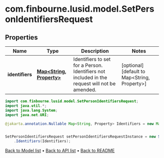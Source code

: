 # com.finbourne.lusid.model.SetPersonIdentifiersRequest

## Properties

Name | Type | Description | Notes
------------ | ------------- | ------------- | -------------
**identifiers** | [**Map&lt;String, Property&gt;**](Property.md) | Identifiers to set for a Person. Identifiers not included in the request will not be amended. | [optional] [default to Map<String, Property>]

```java
import com.finbourne.lusid.model.SetPersonIdentifiersRequest;
import java.util.*;
import java.lang.System;
import java.net.URI;

@jakarta.annotation.Nullable Map<String, Property> Identifiers = new Map<String, Property>();


SetPersonIdentifiersRequest setPersonIdentifiersRequestInstance = new SetPersonIdentifiersRequest()
    .Identifiers(Identifiers);
```


[Back to Model list](../README.md#documentation-for-models) &#8226; [Back to API list](../README.md#documentation-for-api-endpoints) &#8226; [Back to README](../README.md)
